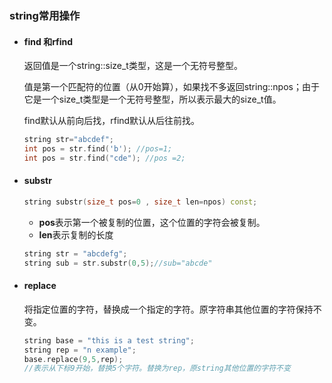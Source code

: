 ### string常用操作

* #### find 和rfind

  返回值是一个string::size_t类型，这是一个无符号整型。

  值是第一个匹配符的位置（从0开始算），如果找不多返回string::npos；由于它是一个size_t类型是一个无符号整型，所以表示最大的size_t值。

  find默认从前向后找，rfind默认从后往前找。

  ```c++
  string str="abcdef";
  int pos = str.find('b'); //pos=1;
  int pos = str.find("cde"); //pos =2;
  ```

* #### substr

  ```c++
  string substr(size_t pos=0 , size_t len=npos) const;
  ```

  * **pos**表示第一个被复制的位置，这个位置的字符会被复制。
  * **len**表示复制的长度

  ```c++
  string str = "abcdefg";
  string sub = str.substr(0,5);//sub="abcde" 
  ```

* #### replace

  将指定位置的字符，替换成一个指定的字符。原字符串其他位置的字符保持不变。

  ```c++
  string base = "this is a test string";
  string rep = "n example";
  base.replace(9,5,rep);
  //表示从下标9开始，替换5个字符。替换为rep，原string其他位置的字符不变
  ```

  ​